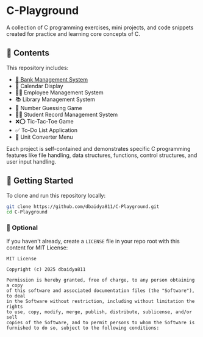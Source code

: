 # C-Playground

A collection of C programming exercises, mini projects, and code snippets created for practice and learning core concepts of C.

## 📂 Contents

This repository includes:

- <a href="https://gemini.google.com/app/9653e2b47159a0a7">🏦 Bank Management System</a>
- 📆 Calendar Display
- 👩‍💼 Employee Management System
- 📚 Library Management System
- 🔢 Number Guessing Game
- 🧑‍🎓 Student Record Management System
- ❌⭕ Tic-Tac-Toe Game
- ✅ To-Do List Application
- 📏 Unit Converter Menu

Each project is self-contained and demonstrates specific C programming features like file handling, data structures, functions, control structures, and user input handling.

## 🚀 Getting Started

To clone and run this repository locally:

```bash
git clone https://github.com/dbaidya811/C-Playground.git
cd C-Playground

```

### 🔧 Optional
If you haven't already, create a `LICENSE` file in your repo root with this content for MIT License:

```
MIT License

Copyright (c) 2025 dbaidya811

Permission is hereby granted, free of charge, to any person obtaining a copy
of this software and associated documentation files (the "Software"), to deal
in the Software without restriction, including without limitation the rights
to use, copy, modify, merge, publish, distribute, sublicense, and/or sell
copies of the Software, and to permit persons to whom the Software is
furnished to do so, subject to the following conditions:


```
